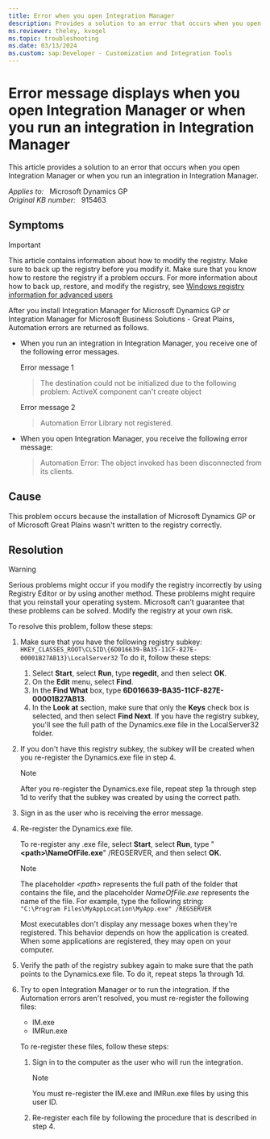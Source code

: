 ```yaml
---
title: Error when you open Integration Manager
description: Provides a solution to an error that occurs when you open Integration Manager or when you run an integration in Integration Manager.
ms.reviewer: theley, kvogel
ms.topic: troubleshooting
ms.date: 03/13/2024
ms.custom: sap:Developer - Customization and Integration Tools
---
```

# Error message displays when you open Integration Manager or when you run an integration in Integration Manager

This article provides a solution to an error that occurs when you open Integration Manager or when you run an integration in Integration Manager.

_Applies to:_ &nbsp; Microsoft Dynamics GP  
_Original KB number:_ &nbsp; 915463

## Symptoms

> [!IMPORTANT]
> This article contains information about how to modify the registry. Make sure to back up the registry before you modify it. Make sure that you know how to restore the registry if a problem occurs. For more information about how to back up, restore, and modify the registry, see [Windows registry information for advanced users](../../windows-server/performance/windows-registry-advanced-users.md)

After you install Integration Manager for Microsoft Dynamics GP or Integration Manager for Microsoft Business Solutions - Great Plains, Automation errors are returned as follows.

- When you run an integration in Integration Manager, you receive one of the following error messages.

    Error message 1  
    > The destination could not be initialized due to the following problem: ActiveX component can't create object

    Error message 2  
    > Automation Error Library not registered.

- When you open Integration Manager, you receive the following error message:
    > Automation Error: The object invoked has been disconnected from its clients.

## Cause

This problem occurs because the installation of Microsoft Dynamics GP or of Microsoft Great Plains wasn't written to the registry correctly.

## Resolution

> [!WARNING]
> Serious problems might occur if you modify the registry incorrectly by using Registry Editor or by using another method. These problems might require that you reinstall your operating system. Microsoft can't guarantee that these problems can be solved. Modify the registry at your own risk.

To resolve this problem, follow these steps:

1. Make sure that you have the following registry subkey:  
    `HKEY_CLASSES_ROOT\CLSID\{6D016639-BA35-11CF-827E-00001B27AB13}\LocalServer32`
    To do it, follow these steps:

    1. Select **Start**, select **Run**, type **regedit**, and then select **OK**.
    2. On the **Edit** menu, select **Find**.
    3. In the **Find What** box, type **6D016639-BA35-11CF-827E-00001B27AB13**.
    4. In the **Look at** section, make sure that only the **Keys** check box is selected, and then select **Find Next**. If you have the registry subkey, you'll see the full path of the Dynamics.exe file in the LocalServer32 folder.
2. If you don't have this registry subkey, the subkey will be created when you re-register the Dynamics.exe file in step 4.

    > [!NOTE]
    > After you re-register the Dynamics.exe file, repeat step 1a through step 1d to verify that the subkey was created by using the correct path.
3. Sign in as the user who is receiving the error message.
4. Re-register the Dynamics.exe file.

    To re-register any .exe file, select **Start**, select **Run**, type "**\<path>\NameOfFile.exe**" /REGSERVER, and then select **OK**.

    > [!NOTE]
    > The placeholder *\<path>* represents the full path of the folder that contains the file, and the placeholder *NameOfFile.exe* represents the name of the file. For example, type the following string:  
    `"C:\Program Files\MyAppLocation\MyApp.exe" /REGSERVER`

    Most executables don't display any message boxes when they're registered. This behavior depends on how the application is created. When some applications are registered, they may open on your computer.
5. Verify the path of the registry subkey again to make sure that the path points to the Dynamics.exe file. To do it, repeat steps 1a through 1d.
6. Try to open Integration Manager or to run the integration. If the Automation errors aren't resolved, you must re-register the following files:

   - IM.exe
   - IMRun.exe

    To re-register these files, follow these steps:
    1. Sign in to the computer as the user who will run the integration.
        > [!NOTE]
        > You must re-register the IM.exe and IMRun.exe files by using this user ID.
    2. Re-register each file by following the procedure that is described in step 4.
